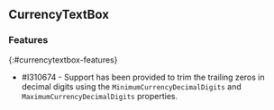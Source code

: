 ## CurrencyTextBox

### Features
{:#currencytextbox-features}

* \#I310674 - Support has been provided to trim the trailing zeros in decimal digits using the `MinimumCurrencyDecimalDigits` and `MaximumCurrencyDecimalDigits` properties.


